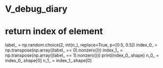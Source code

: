 # V_debug_diary

# return index of element
label_ = np.random.choice(2, int(n_), replace=True, p=[0.5, 0.5])
index_0_ = np.transpose(np.array((label_ == 0).nonzero()))
index_1_ = np.transpose(np.array((label_ == 1).nonzero()))
print(index_0_.shape)
n_0_ = index_0_.shape[0]
n_1_ = index_1_.shape[0]
